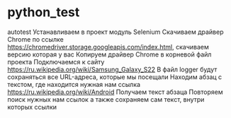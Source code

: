 # python_test
autotest
Устанавливаем в проект модуль Selenium
Скачиваем драйвер Chrome по ссылке https://chromedriver.storage.googleapis.com/index.html, скачиваем версию которая у вас
Копируем драйвер Chrome в корневой файл проекта
Подключаемся к сайту https://ru.wikipedia.org/wiki/Samsung_Galaxy_S22
В файл logger будут сохраняться все URL-адреса, которые мы посещали
Находим абзац с текстом, где находится нужная нам ссылка https://ru.wikipedia.org/wiki/Android
Получаем текст абзаца
Повторяем поиск нужных нам ссылок а также сохраняем сам текст, внутри которых ссылки

